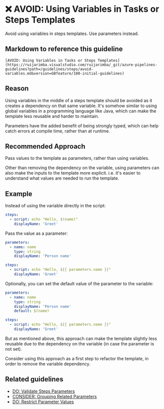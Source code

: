 # ❌ AVOID: Using Variables in Tasks or Steps Templates

Avoid using variables in steps templates. Use parameters instead.

## Markdown to reference this guideline

```plaintext
[AVOID: Using Variables in Tasks or Steps Templates](https://ruijarimba.visualstudio.com/ruijarimba/_git/azure-pipelines-guidelines?path=/guidelines/steps/avoid-variables.md&version=GBfeature/180-initial-guidelines)
```

## Reason

Using variables in the middle of a steps template should be avoided as it
creates a dependency on that same variable. It's somehow similar to using global
variables in a programming language like Java, which can make the template less
reusable and harder to maintain.

Parameters have the added benefit of being strongly typed, which can help catch
errors at compile time, rather than at runtime.

## Recommended Approach

Pass values to the template as parameters, rather than using variables.

Other than removing the dependency on the variable, using parameters can also
make the inputs to the template more explicit. i.e. it's easier to understand
what values are needed to run the template.

## Example

Instead of using the variable directly in the script:

```yaml
steps:
  - script: echo "Hello, $(name)"
    displayName: 'Greet'
```

Pass the value as a parameter:

```yaml
parameters:
  - name: name
    type: string
    displayName: 'Person name'

steps:
  - script: echo "Hello, ${{ parameters.name }}"
    displayName: 'Greet'
```

Optionally, you can set the default value of the parameter to the variable:

```yaml
parameters:
  - name: name
    type: string
    displayName: 'Person name'
    default: $(name)

steps:
  - script: echo "Hello, ${{ parameters.name }}"
    displayName: 'Greet'
```

But as mentioned above, this approach can make the template slightly less
reusable due to the dependency on the variable (in case the parameter is not
set).

Consider using this approach as a first step to refactor the template, in order
to remove the variable dependency.

## Related guidelines

- [DO: Validate Steps Parameters](/guidelines/steps/do-validate-parameters.md)
- [CONSIDER: Grouping Related Parameters](/guidelines/parameters/consider-grouping.md)
- [DO: Restrict Parameter Values](/guidelines/parameters/do-restrict-values.md)
